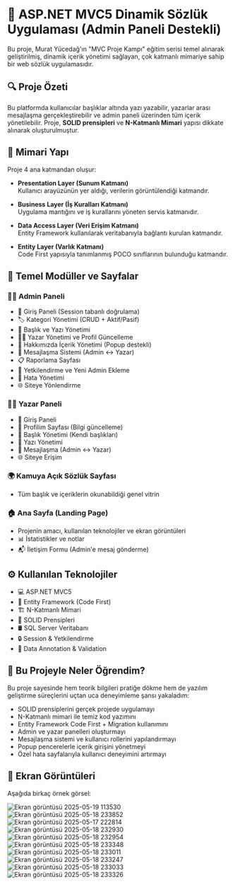 # 💠 ASP.NET MVC5 Dinamik Sözlük Uygulaması (Admin Paneli Destekli)

Bu proje, Murat Yücedağ'ın "MVC Proje Kampı" eğitim serisi temel alınarak geliştirilmiş, dinamik içerik yönetimi sağlayan, çok katmanlı mimariye sahip bir web sözlük uygulamasıdır.

## 🔍 Proje Özeti

Bu platformda kullanıcılar başlıklar altında yazı yazabilir, yazarlar arası mesajlaşma gerçekleştirebilir ve admin paneli üzerinden tüm içerik yönetilebilir. Proje, **SOLID prensipleri** ve **N-Katmanlı Mimari** yapısı dikkate alınarak oluşturulmuştur.

## 🧱 Mimari Yapı

Proje 4 ana katmandan oluşur:

- **Presentation Layer (Sunum Katmanı)**  
  Kullanıcı arayüzünün yer aldığı, verilerin görüntülendiği katmandır.

- **Business Layer (İş Kuralları Katmanı)**  
  Uygulama mantığını ve iş kurallarını yöneten servis katmanıdır.

- **Data Access Layer (Veri Erişim Katmanı)**  
  Entity Framework kullanılarak veritabanıyla bağlantı kurulan katmandır.

- **Entity Layer (Varlık Katmanı)**  
  Code First yapısıyla tanımlanmış POCO sınıflarının bulunduğu katmandır.

## 🧩 Temel Modüller ve Sayfalar

### 👨‍💼 Admin Paneli

- 🔐 Giriş Paneli (Session tabanlı doğrulama)
- 🏷️ Kategori Yönetimi (CRUD + Aktif/Pasif)
- 📌 Başlık ve Yazı Yönetimi
- 🧑‍💻 Yazar Yönetimi ve Profil Güncelleme
- 📝 Hakkımızda İçerik Yönetimi (Popup destekli)
- 📨 Mesajlaşma Sistemi (Admin ↔ Yazar)
- 📋 Raporlama Sayfası
- 🔑 Yetkilendirme ve Yeni Admin Ekleme
- 🚫 Hata Yönetimi
- 🌐 Siteye Yönlendirme

### ✍🏼 Yazar Paneli

- 🔐 Giriş Paneli
- 🪪 Profilim Sayfası (Bilgi güncelleme)
- 📣 Başlık Yönetimi (Kendi başlıkları)
- 📝 Yazı Yönetimi
- 📨 Mesajlaşma (Admin ↔ Yazar)
- 🌐 Siteye Erişim

### 🌍 Kamuya Açık Sözlük Sayfası

- Tüm başlık ve içeriklerin okunabildiği genel vitrin

### 🏠 Ana Sayfa (Landing Page)

- Projenin amacı, kullanılan teknolojiler ve ekran görüntüleri
- 📊 İstatistikler ve notlar
- 📬 İletişim Formu (Admin'e mesaj gönderme)

## ⚙️ Kullanılan Teknolojiler

- 💻 ASP.NET MVC5  
- 🧱 Entity Framework (Code First)  
- 🏗 N-Katmanlı Mimari  
- 🧭 SOLID Prensipleri  
- 🛢 SQL Server Veritabanı  
- 🔒 Session & Yetkilendirme  
- 🧪 Data Annotation & Validation

## 🌟 Bu Projeyle Neler Öğrendim?

Bu proje sayesinde hem teorik bilgileri pratiğe dökme hem de yazılım geliştirme süreçlerini uçtan uca deneyimleme şansı yakaladım:

- SOLID prensiplerini gerçek projede uygulamayı
- N-Katmanlı mimari ile temiz kod yazımını
- Entity Framework Code First + Migration kullanımını
- Admin ve yazar panelleri oluşturmayı
- Mesajlaşma sistemi ve kullanıcı rollerini yapılandırmayı
- Popup pencerelerle içerik girişini yönetmeyi
- Özel hata sayfalarıyla kullanıcı deneyimini artırmayı

## 📸 Ekran Görüntüleri

Aşağıda birkaç örnek görsel:

![Ekran görüntüsü 2025-05-19 113530](https://github.com/user-attachments/assets/ae2fdaef-d7fa-43e0-ac76-3bfb79c92154)
![Ekran görüntüsü 2025-05-18 233852](https://github.com/user-attachments/assets/c34121eb-6814-4e98-a2ce-1c16a60ce7a8)
![Ekran görüntüsü 2025-05-17 222814](https://github.com/user-attachments/assets/96b6b55c-723a-494c-a532-9ffcd9fb6748)
![Ekran görüntüsü 2025-05-18 232930](https://github.com/user-attachments/assets/03941d1f-e1ec-41ed-8f7c-a11c077b6a39)
![Ekran görüntüsü 2025-05-18 232954](https://github.com/user-attachments/assets/54f76767-afd7-4c1e-a1fb-a9b1fa52f23c)
![Ekran görüntüsü 2025-05-18 233348](https://github.com/user-attachments/assets/88dd2110-d21c-4c93-89c6-39b6c9f6ce59)
![Ekran görüntüsü 2025-05-18 233011](https://github.com/user-attachments/assets/02469c33-171c-4c25-a6d0-78a372c3290f)
![Ekran görüntüsü 2025-05-18 233247](https://github.com/user-attachments/assets/034fd352-1463-4455-8a10-89ac1ba9fa12)
![Ekran görüntüsü 2025-05-18 233033](https://github.com/user-attachments/assets/4f982f4a-792c-46c5-a6f5-b0a1bd9fb39d)
![Ekran görüntüsü 2025-05-18 233326](https://github.com/user-attachments/assets/dfadac23-bb97-4646-8509-27d80ac95b78)


